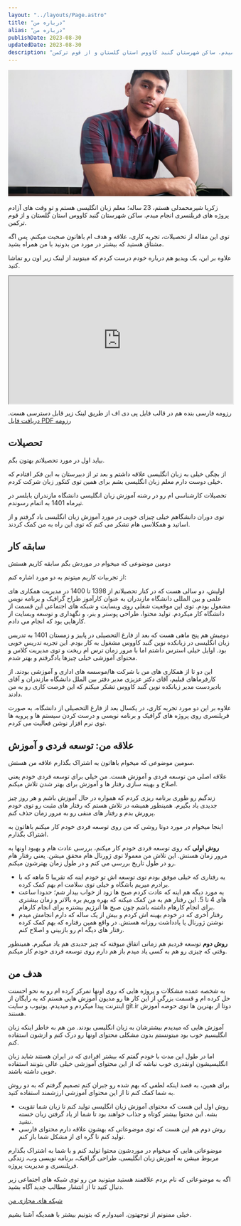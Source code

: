 ```yaml
---
layout: "../layouts/Page.astro"
title: "درباره من"
alias: "درباره من"
publishDate: 2023-08-30
updatedDate: 2023-08-30
description: "زکریا شیرمحمدلی هستم، 23 ساله؛ معلم زبان انگلیسی هستم و تو وقت های آزادم پروژه های فریلنسری انجام میدم. ساکن شهرستان گنبد کاووس استان گلستان و از قوم ترکمن."
---
```


![زکریا شیرمحمدلی (zachshirow)](../assets/zachshirow-portrait.jpg)

زکریا شیرمحمدلی هستم، 23 ساله؛ معلم زبان انگلیسی هستم و تو وقت های آزادم پروژه های فریلنسری انجام میدم. ساکن شهرستان گنبد کاووس استان گلستان و از قوم ترکمن. 

توی این مقاله از تحصیلات، تجربه کاری، علاقه و هدف ام باهاتون صحبت میکنم. پس اگه مشتاق هستید که بیشتر در مورد من بدونید با من همراه بشید. 

علاوه بر این، یک ویدیو هم درباره خودم درست کردم که میتونید از لینک زیر اون رو تماشا کنید. 

<!-- [تماشای ویدیو در آپارات](https://www.aparat.com/v/lyqwD) -->

<style>.h_iframe-aparat_embed_frame{position:relative;}.h_iframe-aparat_embed_frame .ratio{display:block;width:100%;height:auto;}.h_iframe-aparat_embed_frame iframe{position:absolute;top:0;left:0;width:100%;height:100%;}</style><div class="h_iframe-aparat_embed_frame"><span style="display: block;padding-top: 57%"></span><iframe src="https://www.aparat.com/video/video/embed/videohash/lyqwD/vt/frame"  allowFullScreen="true" webkitallowfullscreen="true" mozallowfullscreen="true"></iframe></div>   

رزومه فارسی بنده هم در قالب فایل پی دی اف از طریق لینک زیر قابل دسترسی هست. 
[دریافت فایل PDF رزومه](https://drive.google.com/file/d/1Cr07mlAf6OOB57TTDNYzPg0YS9M1We4c/view?usp=sharing)

## تحصیلات

بیاید اول در مورد تحصیلاتم بهتون بگم. 

از بچگی خیلی به زبان انگلیسی علاقه داشتم و بعد تر از دبیرستان به این فکر افتادم که خیلی دوست دارم معلم زبان انگلیسی بشم برای همین توی کنکور زبان شرکت کردم. 

تحصیلات کارشناسی ام رو در رشته آموزش زبان انگلیسی دانشگاه مازندران بابلسر در تیرماه 1401 به اتمام رسوندم. 

توی دوران دانشگاهم خیلی چیزای خوبی در مورد آموزش زبان انگلیسی یاد گرفتم و از اساتید و همکلاسی هام تشکر می کنم که توی این راه به من کمک کردند. 

## سابقه کار

دومین موضوعی که میخوام در موردش بگم سابقه کاریم هستش 

از تجربیات کاریم میتونم به دو مورد اشاره کنم: 

اولیش، دو سالی هست که در کنار تحصیلاتم از 1398 تا 1400 در مدیریت همکاری های علمی و بین المللی دانشگاه مازندران به عنوان کارآموز طراح گرافیک و برنامه نویس مشغول بودم. توی این موقعیت شغلی روی وبسایت و شبکه های اجتماعی این قسمت از دانشگاه کار میکردم. تولید محتوا، طراحی پوستر و بنر، و نگهداری و توسعه وبسایت از کارهایی بود که انجام می دادم. 

دومیش هم پنج ماهی هست که بعد از فارغ التحصیلی در پاییز و زمستان 1401 به تدریس زبان انگلیسی در زبانکده نوین گنبد کاووس مشغول به کار بودم. این تجربه تدریس خوبی بود. اوایل خیلی استرس داشتم اما با مرور زمان ترس ام ریخت و توی مدیریت کلاس و محتوای آموزشی خیلی چیزها یادگرفتم و بهتر شدم. 

این دو تا از همکاری های من با شرکت ها/موسسه های اداری و آموزشی بودند. از کارفرماهای قبلیم، آقای دکتر عزیزی مدیر دفتر بین الملل دانشگاه مازندران و آقای بادیردست مدیر زبانکده نوین گنبد کاووس تشکر میکنم که این فرصت کاری رو به من دادند. 

علاوه بر این دو مورد تجربه کاری، در یکسال بعد از فارغ التحصیلی از دانشگاه، به صورت فریلنسری روی پروژه های گرافیک و برنامه نویسی و درست کردن سیستم ها و پرویه ها توی نرم افزار نوشن فعالیت می کردم. 

## علاقه من: توسعه فردی و آموزش

سومین موضوعی که میخوام باهاتون به اشتراک بگذارم علاقه من هستش.  

علاقه اصلی من توسعه فردی و آموزش هست. من خیلی برای توسعه فردی خودم یعنی اصلاح و بهینه سازی رفتار ها و آموزش برای بهتر شدن تلاش میکنم. 

زندگیم رو طوری برنامه ریزی کردم که همواره در حال آموزش باشم و هر روز چیز جدیدی یاد بگیرم. همینطور همیشه در تلاش هستم که رفتار های مثبت رو توی خودم پرورش بدم و رفتار های منفی رو به مرور زمان حذف کنم. 

اینجا میخوام در مورد دوتا روشی که من روی توسعه فردی خودم کار میکنم باهاتون به اشتراک بگذارم. 

**روش اولی** که روی توسعه فردی خودم کار میکنم، بررسی عادت هام و بهبود اونها به مرور زمان هستش. این تلاش من معمولا توی ژورنال هام محقق میشن. یعنی رفتار هام رو در طول تاریخ بررسی می کنم و در طول زمان بهترشون میکنم. 

- یه رفتاری که خیلی موفق بودم توی توسعه اش تو خودم اینه که تقریبا 5 ماهه که با برادرم میریم باشگاه و خیلی توی سلامت ام بهم کمک کرده. 
- یه مورد دیگه هم اینه که عادت کردم صبح ها زود از خواب بیدار شم؛ حدودا ساعت های 4 تا 5. این رفتار هم به من کمک میکنه که بهره وریم بره بالاتر و زمان بیشتری برای انجام کارهام داشته باشم چون صبح ها انرژیم بیشتره برای انجام کارهام. 
- رفتار آخری که در خودم بهینه اش کردم و بیش از یک ساله که دارم انجامش میدم نوشتن ژورنال یا یادداشت روزانه هستش. در واقع همین رفتاره که بهم کمک کرده رفتار های دیگه ام رو بازبینی و اصلاح کنم. 

**روش دوم** توسعه فردیم هم زمانی اتفاق میوفته که چیز جدیدی هم یاد میگیرم. همینطور وقتی که چیزی رو هم به کسی یاد میدم باز هم دارم روی توسعه فردی خودم کار میکنم. 

## هدف من

به شخصه عمده مشکلات و پروژه هایی که روی اونها تمرکز کرده ام رو به نحو احسنت حل کرده ام و قسمت بزرگی از این کار ها رو مدیون آموزش هایی هستم که به رایگان از اینترنت پیدا میکردم و میدیدم. یوتیوب و سایت git.ir دوتا از بهترین ها توی حوضه آموزش هستند. 

آموزش هایی که میدیدم بیشترشان به زبان انگلیسی بودند. من هم به خاطر اینکه زبان انگلیسیم خوب بود میتونستم بدون مشکلی محتوای اونها رو درک کنم و ازشون استفاده کنم. 

اما در طول این مدت با خودم گفتم که بیشتر افرادی که در ایران هستند شاید زبان انگلیسیشون اونقدری خوب نباشه که از این محتوای آموزشی خیلی عالی بتونند استفاده خوبی داشته باشند. 

برای همین، به قصد اینکه لطفی که بهم شده رو جبران کنم تصمیم گرفتم که به دو روش به شما کمک کنم تا از این محتوای آموزشی ارزشمند استفاده کنید. 

- روش اول این هست که محتوای آموزش زبان انگلیسی تولید کنم تا زبان شما تقویت بشه. این محتوا بیشتر کوتاه و جذاب خواهند بود تا شما از یاد گرفتن زبان خسته نشید. 
- روش دوم هم این هست که توی موضوعاتی که بهشون علاقه دارم محتوای فارسی تولید کنم تا گره ای از مشکل شما باز کنم. 

موضوعاتی هایی که میخوام در موردشون محتوا تولید کنم و با شما به اشتراک بگذارم مربوط میشن به آموزش زبان انگلیسی، طراحی گرافیک، برنامه نویسی وب، زندگی فریلنسری و مدیریت پروژه. 

اگه به موضوعاتی که نام بردم علاقمند هستید میتونید من رو توی شبکه های اجتماعی زیر دنبال کنید تا از انتشار مطالب جدید آگاه بشید. 

[شبکه های مجازی من](/)

خیلی ممنونم از توجهتون. امیدوارم که بتونیم بیشتر با همدیگه آشنا بشیم. 